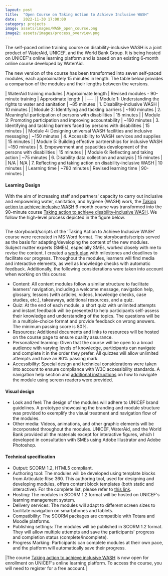 ```yaml
---
layout: post
title:  "Open Course on Taking Action to Achieve Inclusive WASH"
date:   2022-11-30 17:00:00
category: projects
image: assets/images/WASH_open_course.png
image2: assets/images/process_overview.png
---
```


The self-paced online training course on disability-inclusive WASH is a joint product of WaterAid, UNICEF, and the World Bank Group. It is being hosted on UNICEF's online learning platform and is based on an existing 6-month online course developed by WaterAid.

The new version of the course has been transformed into seven self-paced modules, each approximately 15 minutes in length. The table below provides a comparison of the modules and their lengths between the versions.

| WaterAid training modules | Approximate length | Revised modules - 90-minute training | Approximate length |
| --- |
| Module 1: Understanding the rights to water and sanitation | ~85 minutes | 1. Disability-inclusive WASH | 10 minutes |
| Module 2: Identifying and tackling barriers | ~160 minutes | 2. Meaningful participation of persons with disabilities | 15 minutes |
| Module 3: Promoting participation and improving accountability | ~160 minutes | 3. Identifying and tackling barriers faced by persons with disabilities | 15 minutes |
| Module 4: Designing universal WASH facilities and inclusive messaging | ~150 minutes | 4. Accessibility to WASH services and supplies | 15 minutes |
| Module 5: Building effective partnerships for inclusive WASH | ~150 minutes | 5. Empowerment and capacities development of the persons with disabilities | 15 minutes |
| Module 6: Reflecting and taking action | ~75 minutes | 6. Disability data collection and analysis | 15 minutes |
| N/A | N/A | 7. Reflecting and taking action on disability-inclusive WASH | 10 minutes |
| Learning time | ~780 minutes | Revised learning time | 90-minutes |

#### Learning Design

With the aim of increasing staff and partners' capacity to carry out inclusive and empowering water, sanitation, and hygiene (WASH) work, the [Taking action to achieve inclusive WASH](https://learninghub.wateraid.org/course/view.php?id=214) 6-month course was transformed into the 90-minute course [Taking action to achieve disability-inclusive WASH](https://agora.unicef.org/course/info.php?id=40281). We follow the high-level process depicted in the figure below.

<center><img src="{{ page.image2 | relative_url }}" alt="" style="width:auto;height:auto;"></center>

The storyboard/scripts of the 'Taking Action to Achieve Inclusive WASH' course were recreated in MS Word format. The storyboards/scripts served as the basis for adapting/developing the content of the new modules. Subject matter experts (SMEs), especially SMEs, worked closely with me to revise the content. I created a [work plan](https://docs.google.com/document/d/14e8Ke_t4zeNaIWjWBEbeddBH6aobC5Na/edit?usp=sharing&ouid=107391323571094635235&rtpof=true&sd=true) with milestones and deadlines to facilitate our progress. Throughout the modules, learners will find media and interactive elements, as well as knowledge checks with automatic feedback. Additionally, the following considerations were taken into account when working on this course:
- Content: All content modules follow a similar structure to facilitate learners' navigation, including a welcome message, navigation help, glossary, lessons (with articles, videos, knowledge checks, case studies, etc.), takeaways, additional resources, and a quiz.
- Quiz: At the end of each module, a short quiz with unlimited attempts and instant feedback will be presented to help participants self-assess their knowledge and understanding of the topics. The questions will be in a multiple-choice format and provide feedback on wrong answers. The minimum passing score is 80%.
- Resources: Additional documents and links to resources will be hosted on the course page to ensure quality assurance.
- Personalized learning: Given that the course will be open to a broad audience with varying levels of knowledge, participants can navigate and complete it in the order they prefer. All quizzes will allow unlimited attempts and have an 80% passing mark.
- Accessibility: Special design and technical considerations were taken into account to ensure compliance with W3C accessibility standards. A navigation help section and [additional instructions](https://drive.google.com/file/d/1DIAjt5iZ455l0UML9-Bo6GCNYoMk0gou/view?usp=sharing) on how to navigate the module using screen readers were provided.

#### Visual design
- Look and feel: The design of the modules will adhere to UNICEF brand guidelines. A prototype showcasing the branding and module structure was provided to exemplify the visual treatment and navigation flow of the modules.
- Other media: Videos, animations, and other graphic elements will be incorporated throughout the modules. UNICEF, WaterAid, and the World Bank provided all the materials except for interactive figures, which I developed in consultation with SMEs using Adobe Illustrator and Adobe Photoshop.

#### Technical specification

- Output: SCORM 1.2, HTML5 compliant.
- Authoring tool: The modules will be developed using template blocks from Articulate Rise 360. This authoring tool, used for designing and developing modules, offers content block templates (both static and interactive). For the complete list, please refer to [this link](https://articulate.com/support/article/Rise-Lesson-and-Block-Types).
- Hosting: The modules in SCORM 1.2 format will be hosted on UNICEF's learning management system.
- Delivery services: The modules will adapt to different screen sizes to facilitate navigation on smartphones and tablets.
- Compatibility: The SCORM packages are compatible with Totara and Moodle platforms.
- Publishing settings: The modules will be published in SCORM 1.2 format. They will allow multiple attempts and save the participants' progress and completion status (complete/incomplete).
- Progress Marking: Participants can complete modules at their own pace, and the platform will automatically save their progress.

|The course [Taking action to achieve inclusive WASH](https://agora.unicef.org/course/info.php?id=40281) is now open for enrollment on UNICEF's online learning platform. To access the course, you will need to register for a free account.|